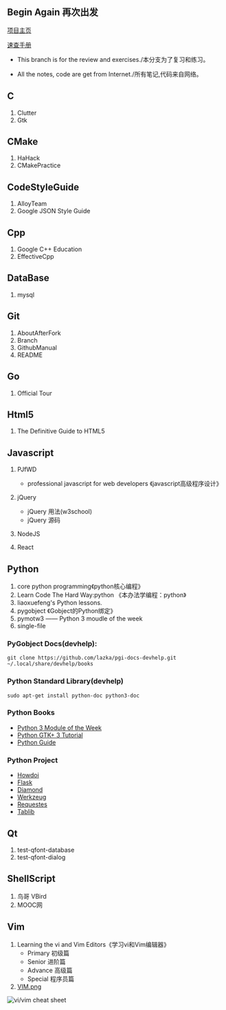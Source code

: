 Begin Again 再次出发
---
[项目主页](https://github.com/wikinee/BeginAgain.git)

[速查手册](https://github.com/wikinee/Awesome-Cheat-Sheet.git)

- This branch is for the review and exercises./本分支为了复习和练习。

- All the notes, code are get from Internet./所有笔记,代码来自网络。

## C
1. Clutter
2. Gtk

## CMake
1. HaHack
2. CMakePractice

## CodeStyleGuide
1. AlloyTeam
2. Google JSON Style Guide

## Cpp
1. Google C++ Education
2. EffectiveCpp

## DataBase
1. mysql

## Git
1. AboutAfterFork
2. Branch
3. GithubManual
4. README

## Go
1. Official Tour

## Html5
1. The Definitive Guide to HTML5

## Javascript
1. PJfWD
    - professional javascript for web developers
     《javascript高级程序设计》

2. jQuery
    - jQuery 用法(w3school)
    - jQuery 源码

3. NodeJS

4. React

## Python
1. core python programming《python核心编程》
2. Learn Code The Hard Way:python 《本办法学编程：python》
3. liaoxuefeng's Python lessons.
4. pygobject 《Gobject的Python绑定》
5. pymotw3 —— Python 3 moudle of the week
6. single-file

### PyGobject Docs(devhelp):

```shell
git clone https://github.com/lazka/pgi-docs-devhelp.git ~/.local/share/devhelp/books

```

### Python Standard Library(devhelp)

```shell
sudo apt-get install python-doc python3-doc
```

### Python Books

- [Python 3 Module of the Week](https://pymotw.com/3/)
- [Python GTK+ 3 Tutorial](http://python-gtk-3-tutorial.readthedocs.io)
- [Python Guide](http://docs.python-guide.org/en/latest/)

### Python Project

- [Howdoi](https://github.com/gleitz/howdoi)
- [Flask](https://github.com/pallets/flask)
- [Diamond](https://github.com/python-diamond/Diamond)
- [Werkzeug](https://github.com/pallets/werkzeug)
- [Requestes](https://github.com/requests/requests)
- [Tablib](https://github.com/kennethreitz/tablib)

## Qt

1. test-qfont-database
2. test-qfont-dialog

## ShellScript
1. 鸟哥 VBird
2. MOOC网

## Vim
1. Learning the vi and Vim Editors《学习vi和Vim编辑器》
    - Primary 初级篇
    - Senior 进阶篇
    - Advance 高级篇
    - Special 程序员篇
2. [VIM.png](http://sheet.shiar.nl/vi)

![vi/vim cheat sheet](https://github.com/wikinee/note/blob/master/Vim/VIM.png)
